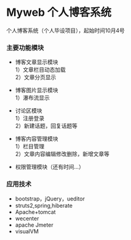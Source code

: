 # Myweb 个人博客系统  
个人博客系统（个人毕设项目），起始时间10月4号  

### 主要功能模块    
* 博客文章显示模块       
  1）文章栏目动态加载    
  2）文章分页显示  

* 博客图片显示模块        
  1）瀑布流显示  

* 讨论区模块  
  1）注册登录  
  2）新建话题，回复话题等  

* 博客内容管理模块  
  1）栏目管理  
  2）文章内容编辑修改删除，新增文章等  

* 权限管理模块（还有时间...）  

### 应用技术

* bootstrap，jQuery，ueditor
* struts2,spring,hiberate
* Apache+tomcat
* wecenter
* apache Jmeter
* visualVM
